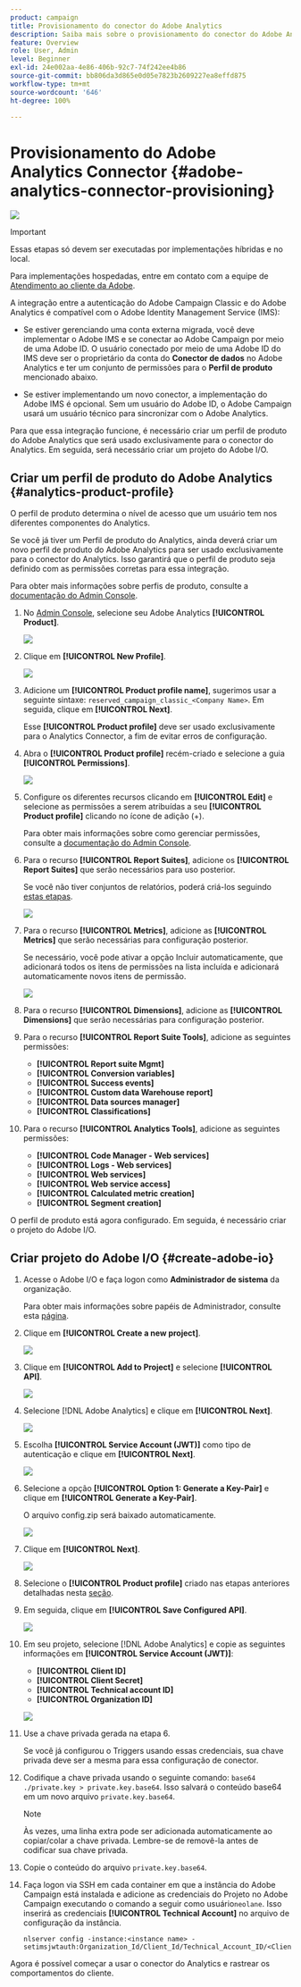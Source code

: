 ```yaml
---
product: campaign
title: Provisionamento do conector do Adobe Analytics
description: Saiba mais sobre o provisionamento do conector do Adobe Analytics
feature: Overview
role: User, Admin
level: Beginner
exl-id: 24e002aa-4e86-406b-92c7-74f242ee4b86
source-git-commit: bb806da3d865e0d05e7823b2609227ea8effd875
workflow-type: tm+mt
source-wordcount: '646'
ht-degree: 100%

---
```


# Provisionamento do Adobe Analytics Connector {#adobe-analytics-connector-provisioning}

![](../../assets/v7-only.svg)

>[!IMPORTANT]
>
> Essas etapas só devem ser executadas por implementações híbridas e no local.
>
>Para implementações hospedadas, entre em contato com a equipe de [Atendimento ao cliente da Adobe](https://helpx.adobe.com/br/enterprise/using/support-for-experience-cloud.html).

A integração entre a autenticação do Adobe Campaign Classic e do Adobe Analytics é compatível com o Adobe Identity Management Service (IMS):

* Se estiver gerenciando uma conta externa migrada, você deve implementar o Adobe IMS e se conectar ao Adobe Campaign por meio de uma Adobe ID. O usuário conectado por meio de uma Adobe ID do IMS deve ser o proprietário da conta do **Conector de dados** no Adobe Analytics e ter um conjunto de permissões para o **Perfil de produto** mencionado abaixo.

* Se estiver implementando um novo conector, a implementação do Adobe IMS é opcional. Sem um usuário do Adobe ID, o Adobe Campaign usará um usuário técnico para sincronizar com o Adobe Analytics.

Para que essa integração funcione, é necessário criar um perfil de produto do Adobe Analytics que será usado exclusivamente para o conector do Analytics. Em seguida, será necessário criar um projeto do Adobe I/O.

## Criar um perfil de produto do Adobe Analytics {#analytics-product-profile}

O perfil de produto determina o nível de acesso que um usuário tem nos diferentes componentes do Analytics.

Se você já tiver um Perfil de produto do Analytics, ainda deverá criar um novo perfil de produto do Adobe Analytics para ser usado exclusivamente para o conector do Analytics. Isso garantirá que o perfil de produto seja definido com as permissões corretas para essa integração.

Para obter mais informações sobre perfis de produto, consulte a [documentação do Admin Console](https://helpx.adobe.com/mt/enterprise/admin-guide.html).

1. No [Admin Console](https://adminconsole.adobe.com/), selecione seu Adobe Analytics **[!UICONTROL Product]**.

   ![](assets/do-not-localize/triggers_1.png)

1. Clique em **[!UICONTROL New Profile]**.

   ![](assets/do-not-localize/triggers_2.png)

1. Adicione um **[!UICONTROL Product profile name]**, sugerimos usar a seguinte sintaxe: `reserved_campaign_classic_<Company Name>`. Em seguida, clique em **[!UICONTROL Next]**.

   Esse **[!UICONTROL Product profile]** deve ser usado exclusivamente para o Analytics Connector, a fim de evitar erros de configuração.

1. Abra o **[!UICONTROL Product profile]** recém-criado e selecione a guia **[!UICONTROL Permissions]**.

   ![](assets/do-not-localize/triggers_3.png)

1. Configure os diferentes recursos clicando em **[!UICONTROL Edit]** e selecione as permissões a serem atribuídas a seu **[!UICONTROL Product profile]** clicando no ícone de adição (+).

   Para obter mais informações sobre como gerenciar permissões, consulte a [documentação do Admin Console](https://helpx.adobe.com/mt/enterprise/using/manage-permissions-and-roles.html).

1. Para o recurso **[!UICONTROL Report Suites]**, adicione os **[!UICONTROL Report Suites]** que serão necessários para uso posterior.

   Se você não tiver conjuntos de relatórios, poderá criá-los seguindo [estas etapas](../../platform/using/adobe-analytics-connector.md#report-suite-analytics).

   ![](assets/do-not-localize/triggers_4.png)

1. Para o recurso **[!UICONTROL Metrics]**, adicione as **[!UICONTROL Metrics]** que serão necessárias para configuração posterior.

   Se necessário, você pode ativar a opção Incluir automaticamente, que adicionará todos os itens de permissões na lista incluída e adicionará automaticamente novos itens de permissão.

   ![](assets/do-not-localize/triggers_13.png)

1. Para o recurso **[!UICONTROL Dimensions]**, adicione as **[!UICONTROL Dimensions]** que serão necessárias para configuração posterior.

1. Para o recurso **[!UICONTROL Report Suite Tools]**, adicione as seguintes permissões:

   * **[!UICONTROL Report suite Mgmt]**
   * **[!UICONTROL Conversion variables]**
   * **[!UICONTROL Success events]**
   * **[!UICONTROL Custom data Warehouse report]**
   * **[!UICONTROL Data sources manager]**
   * **[!UICONTROL Classifications]**

1. Para o recurso **[!UICONTROL Analytics Tools]**, adicione as seguintes permissões:

   * **[!UICONTROL Code Manager - Web services]**
   * **[!UICONTROL Logs - Web services]**
   * **[!UICONTROL Web services]**
   * **[!UICONTROL Web service access]**
   * **[!UICONTROL Calculated metric creation]**
   * **[!UICONTROL Segment creation]**

O perfil de produto está agora configurado. Em seguida, é necessário criar o projeto do Adobe I/O.

## Criar projeto do Adobe I/O {#create-adobe-io}

1. Acesse o Adobe I/O e faça logon como **Administrador de sistema** da organização.

   Para obter mais informações sobre papéis de Administrador, consulte esta [página](https://helpx.adobe.com/br/enterprise/using/admin-roles.html).

1. Clique em **[!UICONTROL Create a new project]**.

   ![](assets/do-not-localize/triggers_5.png)

1. Clique em **[!UICONTROL Add to Project]** e selecione **[!UICONTROL API]**.

   ![](assets/do-not-localize/triggers_6.png)

1. Selecione [!DNL Adobe Analytics] e clique em **[!UICONTROL Next]**.

   ![](assets/do-not-localize/triggers_7.png)

1. Escolha **[!UICONTROL Service Account (JWT)]** como tipo de autenticação e clique em **[!UICONTROL Next]**.

   ![](assets/do-not-localize/triggers_8.png)

1. Selecione a opção **[!UICONTROL Option 1: Generate a Key-Pair]** e clique em **[!UICONTROL Generate a Key-Pair]**.

   O arquivo config.zip será baixado automaticamente.

   ![](assets/do-not-localize/triggers_9.png)

1. Clique em **[!UICONTROL Next]**.

   ![](assets/do-not-localize/triggers_10.png)

1. Selecione o **[!UICONTROL Product profile]** criado nas etapas anteriores detalhadas nesta [seção](#analytics-product-profile).

1. Em seguida, clique em **[!UICONTROL Save Configured API]**.

   ![](assets/do-not-localize/triggers_11.png)

1. Em seu projeto, selecione [!DNL Adobe Analytics] e copie as seguintes informações em **[!UICONTROL Service Account (JWT)]**:

   * **[!UICONTROL Client ID]**
   * **[!UICONTROL Client Secret]**
   * **[!UICONTROL Technical account ID]**
   * **[!UICONTROL Organization ID]**

   ![](assets/do-not-localize/triggers_12.png)

1. Use a chave privada gerada na etapa 6.

   Se você já configurou o Triggers usando essas credenciais, sua chave privada deve ser a mesma para essa configuração de conector.

1. Codifique a chave privada usando o seguinte comando: `base64 ./private.key > private.key.base64`. Isso salvará o conteúdo base64 em um novo arquivo `private.key.base64`.

   >[!NOTE]
   >
   >Às vezes, uma linha extra pode ser adicionada automaticamente ao copiar/colar a chave privada. Lembre-se de removê-la antes de codificar sua chave privada.

1. Copie o conteúdo do arquivo `private.key.base64`.

1. Faça logon via SSH em cada container em que a instância do Adobe Campaign está instalada e adicione as credenciais do Projeto no Adobe Campaign executando o comando a seguir como usuário`neolane`. Isso inserirá as credenciais **[!UICONTROL Technical Account]** no arquivo de configuração da instância.

   ```
   nlserver config -instance:<instance name> -setimsjwtauth:Organization_Id/Client_Id/Technical_Account_ID/<Client_Secret>/<Base64_encoded_Private_Key>
   ```

Agora é possível começar a usar o conector do Analytics e rastrear os comportamentos do cliente.
